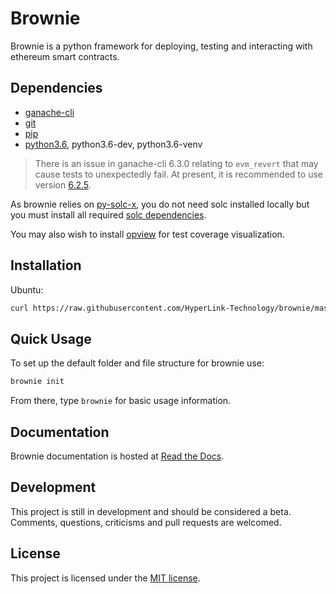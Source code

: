 # Brownie

Brownie is a python framework for deploying, testing and interacting with ethereum smart contracts.

## Dependencies

* [ganache-cli](https://github.com/trufflesuite/ganache-cli)
* [git](https://git-scm.com/)
* [pip](https://pypi.org/project/pip/)
* [python3.6](https://www.python.org/downloads/release/python-368/), python3.6-dev, python3.6-venv

> There is an issue in ganache-cli 6.3.0 relating to ``evm_revert`` that may cause tests to unexpectedly fail. At present, it is recommended to use version [6.2.5](https://github.com/trufflesuite/ganache-cli/releases/tag/v6.2.5).

As brownie relies on [py-solc-x](https://github.com/iamdefinitelyahuman/py-solc-x), you do not need solc installed locally but you must install all required [solc dependencies](https://solidity.readthedocs.io/en/latest/installing-solidity.html#binary-packages).

You may also wish to install [opview](https://github.com/HyperLink-Technology/opview) for test coverage visualization.

## Installation

Ubuntu:

```bash
curl https://raw.githubusercontent.com/HyperLink-Technology/brownie/master/brownie-install.sh | sh
```

## Quick Usage

To set up the default folder and file structure for brownie use:

```bash
brownie init
```

From there, type `brownie` for basic usage information.

## Documentation

Brownie documentation is hosted at [Read the Docs](https://eth-brownie.readthedocs.io/en/latest/).

## Development

This project is still in development and should be considered a beta. Comments, questions, criticisms and pull requests are welcomed.

## License

This project is licensed under the [MIT license](LICENSE).